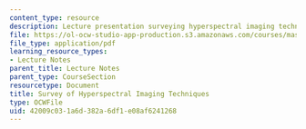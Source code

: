 ```yaml
---
content_type: resource
description: Lecture presentation surveying hyperspectral imaging techniques.
file: https://ol-ocw-studio-app-production.s3.amazonaws.com/courses/mas-531-computational-camera-and-photography-fall-2009/42009c031a6d382a6df1e08af6241268_MITMAS_531F09_lec08_3.pdf
file_type: application/pdf
learning_resource_types:
- Lecture Notes
parent_title: Lecture Notes
parent_type: CourseSection
resourcetype: Document
title: Survey of Hyperspectral Imaging Techniques
type: OCWFile
uid: 42009c03-1a6d-382a-6df1-e08af6241268
---
```

